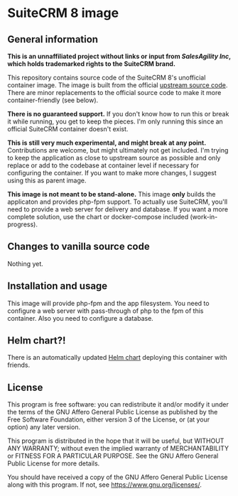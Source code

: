# SuiteCRM 8 image
## General information

**This is an unnaffiliated project without links or input from *SalesAgility Inc*, which holds trademarked rights to the SuiteCRM brand.**

This repository contains source code of the SuiteCRM 8's unofficial container image. The image is built from the official [upstream source code](https://github.com/salesagility/SuiteCRM-Core). There are minor replacements to the official source code to make it more container-friendly (see below).

**There is no guaranteed support.**  If you don't know how to run this or break it while running, you get to keep the pieces. I'm only running this since an official SuiteCRM container doesn't exist.

**This is still very much experimental, and might break at any point.** Contributions are welcome, but might ultimately not get included. I'm trying to keep the application as close to upstream source as possible and only replace or add to the codebase at container level if necessary for configuring the container. If you want to make more changes, I suggest using this as parent image.

**This image is not meant to be stand-alone.** This image **only** builds the applicaton and provides php-fpm support. To actually use SuiteCRM, you'll need to provide a web server for delivery and database. If you want a more complete solution, use the chart or docker-compose included (work-in-progress). 

## Changes to vanilla source code
Nothing yet.

## Installation and usage
This image will provide php-fpm and the app filesystem. You need to configure a web server with pass-through of php to the fpm of this container. Also you need to configure a database.

## Helm chart?!
There is an automatically updated [Helm chart](https://github.com/TLii/SuiteCRM8-chart) deploying this container with friends.

## License
This program is free software: you can redistribute it and/or modify it under the terms of the GNU Affero General Public License as published by the Free Software Foundation, either version 3 of the License, or (at your option) any later version.

This program is distributed in the hope that it will be useful, but WITHOUT ANY WARRANTY; without even the implied warranty of MERCHANTABILITY or FITNESS FOR A PARTICULAR PURPOSE.  See the GNU Affero General Public License for more details.

You should have received a copy of the GNU Affero General Public License along with this program.  If not, see <https://www.gnu.org/licenses/>.  